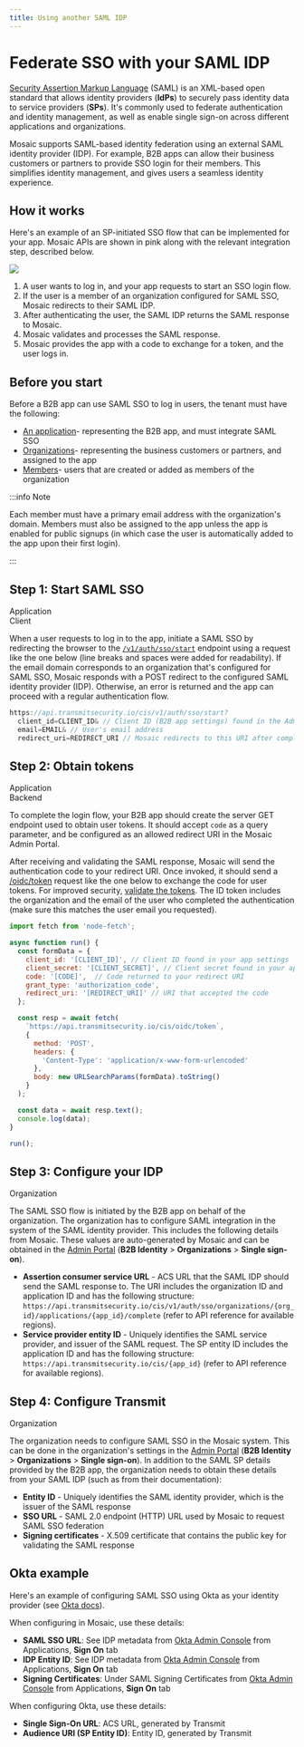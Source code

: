 ```yaml
---
title: Using another SAML IDP
---
```


# Federate SSO with your SAML IDP

[Security Assertion Markup Language](http://saml.xml.org/saml-specifications) (SAML) is an XML-based open standard that allows identity providers (**IdPs**) to securely pass identity data to service providers (**SPs**). It's commonly used to federate authentication and identity management, as well as enable single sign-on across different applications and organizations.

Mosaic supports SAML-based identity federation using an external SAML identity provider (IDP). For example, B2B apps can allow their business customers or partners to provide SSO login for their members. This simplifies identity management, and gives users a seamless identity experience.

## How it works

Here's an example of an SP-initiated SSO flow that can be implemented for your app. Mosaic APIs are shown in pink along with the relevant integration step, described below.

![](../../images/UserID/saml_sso_flow_idp.png)

1. A user wants to log in, and your app requests to start an SSO login flow.
1. If the user is a member of an organization configured for SAML SSO, Mosaic redirects to their SAML IDP.
1. After authenticating the user, the SAML IDP returns the SAML response to Mosaic.
1. Mosaic validates and processes the SAML response.
1. Mosaic provides the app with a code to exchange for a token, and the user logs in.

## Before you start

Before a B2B app can use SAML SSO to log in users, the tenant must have the following:

- [An application](create_new_application.md)- representing the B2B app, and must integrate SAML SSO
- [Organizations](/openapi/user/organizations/)- representing the business customers or partners, and assigned to the app
- [Members](/openapi/user/members/)- users that are created or added as members of the organization

:::info Note

Each member must have a primary email address with the organization's domain. Members must also be assigned to the app unless the app is enabled for public signups (in which case the user is automatically added to the app upon their first login).

:::

## Step 1: Start SAML SSO

<div class="badge-wrapper">
    <div class="badge">Application</div>
    <div class="badge">Client</div>
</div>

When a user requests to log in to the app, initiate a SAML SSO by redirecting the browser to the [`/v1/auth/sso/start`](/openapi/user/sso/#operation/startSsoLogin) endpoint using a request like the one below (line breaks and spaces were added for readability). If the email domain corresponds to an organization that's configured for SAML SSO, Mosaic responds with a POST redirect to the configured SAML identity provider (IDP). Otherwise, an error is returned and the app can proceed with a regular authentication flow.

```js
https://api.transmitsecurity.io/cis/v1/auth/sso/start?
  client_id=CLIENT_ID& // Client ID (B2B app settings) found in the Admin portal
  email=EMAIL& // User's email address
  redirect_uri=REDIRECT_URI // Mosaic redirects to this URI after completing this request. Found in the app setting in Admin Portal

```

## Step 2: Obtain tokens

<div class="badge-wrapper">
    <div class="badge">Application</div>
    <div class="badge">Backend</div>
</div>

To complete the login flow, your B2B app should create the server GET endpoint used to obtain user tokens. It should accept `code` as a query parameter, and be configured as an allowed redirect URI in the Mosaic Admin Portal.

After receiving and validating the SAML response, Mosaic will send the authentication code to your redirect URI. Once invoked, it should send a [/oidc/token](/openapi/user/oidc/#operation/oidcToken) request like the one below to exchange the code for user tokens. For improved security, [validate the tokens](/guides/user/validate_tokens/).
The ID token includes the organization and the email of the user who completed the authentication (make sure this matches the user email you requested).

```js
import fetch from 'node-fetch';

async function run() {
  const formData = {
    client_id: '[CLIENT_ID]', // Client ID found in your app settings
    client_secret: '[CLIENT_SECRET]', // Client secret found in your app settings
    code: '[CODE]',  // Code returned to your redirect URI
    grant_type: 'authorization_code',
    redirect_uri: '[REDIRECT_URI]' // URI that accepted the code
  };

  const resp = await fetch(
    `https://api.transmitsecurity.io/cis/oidc/token`,
    {
      method: 'POST',
      headers: {
        'Content-Type': 'application/x-www-form-urlencoded'
      },
      body: new URLSearchParams(formData).toString()
    }
  );

  const data = await resp.text();
  console.log(data);
}

run();
```

## Step 3: Configure your IDP

<div class="badge-wrapper">
    <div class="badge">Organization</div>
</div>

The SAML SSO flow is initiated by the B2B app on behalf of the organization. The organization has to configure SAML integration in the system of the SAML identity provider. This includes the following details from Mosaic. These values are auto-generated by Mosaic and can be obtained in the [Admin Portal](https://portal.identity.security/identityManagement/organizations) (**B2B Identity** > **Organizations** > **Single sign-on**).

- **Assertion consumer service URL** - ACS URL that the SAML IDP should send the SAML response to. The URI includes the organization ID and application ID and has the following structure: `https://api.transmitsecurity.io/cis/v1/auth/sso/organizations/{org_id}/applications/{app_id}/complete` (refer to API reference for available regions).
- **Service provider entity ID** - Uniquely identifies the SAML service provider, and issuer of the SAML request. The SP entity ID includes the application ID and has the following structure: `https://api.transmitsecurity.io/cis/{app_id}` (refer to API reference for available regions).


## Step 4: Configure Transmit

<div class="badge-wrapper">
    <div class="badge">Organization</div>
</div>

The organization needs to configure SAML SSO in the Mosaic system. This can be done in the organization's settings in the [Admin Portal](https://portal.identity.security/identityManagement/organizations) (**B2B Identity** > **Organizations** > **Single sign-on**). In addition to the SAML SP details provided by the B2B app, the organization needs to obtain these details from your SAML IDP (such as from their documentation):
- **Entity ID** - Uniquely identifies the SAML identity provider, which is the issuer of the SAML response
- **SSO URL** - SAML 2.0 endpoint (HTTP) URL used by Mosaic to request SAML SSO federation
- **Signing certificates** - X.509 certificate that contains the public key for validating the SAML response

## Okta example

Here's an example of configuring SAML SSO using Okta as your identity provider (see [Okta docs](https://developer.okta.com/docs/guides/build-sso-integration/saml2/main/#create-a-saml-integration)).

When configuring in Mosaic, use these details:
- **SAML SSO URL**: See IDP metadata from [Okta Admin Console](https://login.okta.com/) from Applications, **Sign On** tab
- **IDP Entity ID**: See IDP metadata from [Okta Admin Console](https://login.okta.com/) from Applications, **Sign On** tab
- **Signing Certificates**: Under SAML Signing Certificates from [Okta Admin Console](https://login.okta.com/) from Applications, **Sign On** tab

When configuring Okta, use these details:
- **Single Sign-On URL**: ACS URL, generated by Transmit
- **Audience URI (SP Entity ID)**: Entity ID, generated by Transmit

<style>
    section article ol li {
        margin-top: 6px !important;
    }

    th {
      min-width: 155px;
    }
</style>